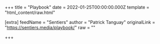 
+++
title = "Playbook"
date = 2022-01-25T00:00:00.000Z
template = "html_content/raw.html"

[extra]
feedName = "Sentiers"
author = "Patrick Tanguay"
originalLink = "https://sentiers.media/playbook/"
raw = ""

+++


